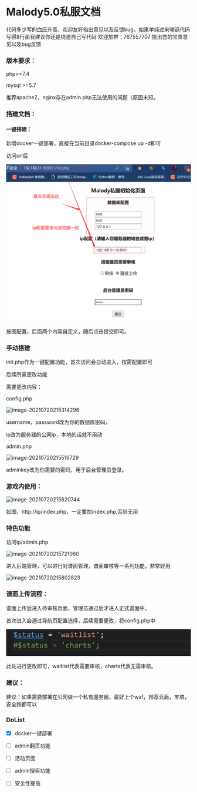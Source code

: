 # Malody5.0私服文档
代码多少写的血压升高，欢迎友好指出意见以及反馈bug，如果单纯过来嘲讽代码写得8行那我建议你还是绕道自己写代码
欢迎加群：767557707
提出您的宝贵意见以及bug反馈

### 版本要求：

php>=7.4

mysql >=5.7

推荐apache2，nginx存在admin.php无法使用的问题（原因未知。

### 搭建文档：

#### 一键搭建：

新增docker一键部署，直接在当前目录docker-compose up -d即可

访问url后

![image-20210729220716457](/README.assets/image-20210729220716457.png)

按图配置，后面两个内容自定义，随后点击提交即可。

### 手动搭建

init.php作为一键配置功能，首次访问会自动进入，按需配置即可

后续所需更改功能

需要更改内容：

config.php

![image-20210720215314296](/README.assets/image-20210720215314296.png)

username，password改为你的数据库密码，

ip改为服务器的公网ip，本地的话就不用动

admin.php

![image-20210720215516729](/README.assets/image-20210720215516729.png)

adminkey改为你需要的密码，用于后台管理员登录。

### 游戏内使用：

![image-20210720215620744](/README.assets/image-20210720215620744.png)

如图，http://ip/index.php，一定要加index.php,否则无用

### 特色功能

访问ip/admin.php

![image-20210720215721060](/README.assets/image-20210720215721060.png)

进入后端管理，可以进行对谱面管理，谱面审核等一系列功能，非常好用

![image-20210720215802823](/README.assets/image-20210720215802823.png)

### 谱面上传流程：

谱面上传后进入待审核页面，管理员通过后才进入正式谱面中。

首次进入会通过导航页配置选择，后续需要更改，将config.php中

![image-20210729221041172](/README.assets/image-20210729221041172.png)

此处进行更改即可，waitlist代表需要审核，charts代表无需审核。

### 建议：

建议：如果需要部署在公网做一个私有服务器，最好上个waf，推荐云盾，宝塔，安全狗都可以

### DoList

- [x] docker一键部署

- [ ] admin翻页功能
- [ ] 活动页面
- [ ] admin搜索功能
- [ ] 安全性提高
